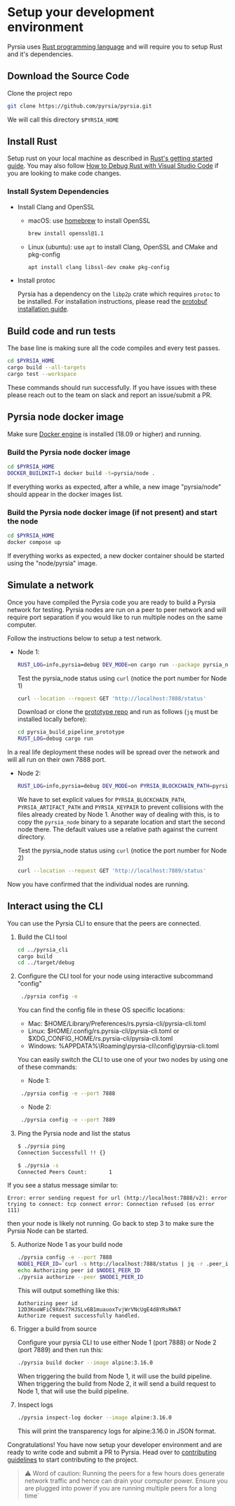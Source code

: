 # Setup your development environment

Pyrsia uses [Rust programming language](https://www.rust-lang.org/) and will require you to setup Rust and it's dependencies.

## Download the Source Code

Clone the project repo

```sh
git clone https://github.com/pyrsia/pyrsia.git
```

We will call this directory `$PYRSIA_HOME`

## Install Rust

Setup rust on your local machine as described in [Rust's getting started guide](https://www.rust-lang.org/learn/get-started).
You may also follow [How to Debug Rust with Visual Studio Code](https://www.forrestthewoods.com/blog/how-to-debug-rust-with-visual-studio-code/)
if you are looking to make code changes.

### Install System Dependencies

- Install Clang and OpenSSL
  - macOS: use [homebrew](https://brew.sh/) to install OpenSSL

    ```sh
    brew install openssl@1.1
    ```

  - Linux (ubuntu): use `apt` to install Clang, OpenSSL and CMake and pkg-config

    ```sh
    apt install clang libssl-dev cmake pkg-config
    ```

- Install protoc

  Pyrsia has a dependency on the `libp2p` crate which requires `protoc` to be installed. For installation instructions,
  please read the [protobuf installation guide](https://github.com/protocolbuffers/protobuf#protocol-compiler-installation).

## Build code and run tests

The base line is making sure all the code compiles and every test passes.

```sh
cd $PYRSIA_HOME
cargo build --all-targets
cargo test --workspace
```

These commands should run successfully. If you have issues with these please reach out to the team on slack and report an issue/submit a PR.

## Pyrsia node docker image

Make sure [Docker engine](https://docs.docker.com/engine/install/) is installed (18.09 or higher) and running.

### Build the Pyrsia node docker image

```sh
cd $PYRSIA_HOME
DOCKER_BUILDKIT=1 docker build -t=pyrsia/node .
```

If everything works as expected, after a while, a new image "pyrsia/node" should appear in the docker images list.

### Build the Pyrsia node docker image (if not present) and start the node

```sh
cd $PYRSIA_HOME
docker compose up
```

If everything works as expected, a new docker container should be started using the "node/pyrsia" image.

## Simulate a network

Once you have compiled the Pyrsia code you are ready to build a Pyrsia network for testing. Pyrsia nodes are run on a peer to peer network and will require port separation if you would like to run multiple nodes on the same computer.

Follow the instructions below to setup a test network.

- Node 1:

   ```sh
   RUST_LOG=info,pyrsia=debug DEV_MODE=on cargo run --package pyrsia_node -- --listen-only -p 7888 --init-blockchain
   ```

   Test the pyrsia_node status using `curl` (notice the port number for Node 1)

   ```sh
   curl --location --request GET 'http://localhost:7888/status'
   ```

   Download or clone the [prototype repo](https://github.com/tiainen/pyrsia_build_pipeline_prototype)
   and run as follows (`jq` must be installed locally before):

   ```sh
   cd pyrsia_build_pipeline_prototype
   RUST_LOG=debug cargo run
   ```

In a real life deployment these nodes will be spread over the network and will all run on their own 7888 port.

- Node 2:

   ```sh
   RUST_LOG=info,pyrsia=debug DEV_MODE=on PYRSIA_BLOCKCHAIN_PATH=pyrsia_node_2/blockchain PYRSIA_ARTIFACT_PATH=pyrsia_node_2 PYRSIA_KEYPAIR=pyrsia_node_2/p2p_keypair.ser cargo run --package pyrsia_node -- -p 7889 --bootstrap-url http://localhost:7888/status
   ```

   We have to set explicit values for `PYRSIA_BLOCKCHAIN_PATH`, `PYRSIA_ARTIFACT_PATH` and `PYRSIA_KEYPAIR` to prevent
   collisions with the files already created by Node 1. Another way of dealing with this, is to copy the `pyrsia_node`
   binary to a separate location and start the second node there. The default values use a relative path against the current directory.

   Test the pyrsia_node status using `curl` (notice the port number for Node 2)

   ```sh
   curl --location --request GET 'http://localhost:7889/status'
   ```

Now you have confirmed that the individual nodes are running.

## Interact using the CLI

You can use the Pyrsia CLI to ensure that the peers are connected.

1. Build the CLI tool

   ```sh
   cd ../pyrsia_cli
   cargo build
   cd ../target/debug
   ```

2. Configure the CLI tool for your node using interactive subcommand "config"

   ```sh
    ./pyrsia config -e
   ```

   You can find the config file in these OS specific locations:

   - Mac:  $HOME/Library/Preferences/rs.pyrsia-cli/pyrsia-cli.toml
   - Linux: $HOME/.config/rs.pyrsia-cli/pyrsia-cli.toml or $XDG_CONFIG_HOME/rs.pyrsia-cli/pyrsia-cli.toml
   - Windows: %APPDATA%\\Roaming\\pyrsia-cli\\config\\pyrsia-cli.toml

   You can easily switch the CLI to use one of your two nodes by using one of these commands:
   - Node 1:
   ```sh
    ./pyrsia config -e --port 7888
   ```

   - Node 2:
   ```sh
    ./pyrsia config -e --port 7889
   ```

3. Ping the Pyrsia node and list the status

    ```sh
    $ ./pyrsia ping
    Connection Successfull !! {}
    ```

    ```sh
    $ ./pyrsia -s
    Connected Peers Count:       1
    ```

If you see a status message similar to:

```text
Error: error sending request for url (http://localhost:7888/v2): error trying to connect: tcp connect error: Connection refused (os error 111)
```

then your node is likely not running. Go back to step 3 to make sure the Pyrsia Node can be started.

5. Authorize Node 1 as your build node

    ```sh
    ./pyrsia config -e --port 7888
    NODE1_PEER_ID=`curl -s http://localhost:7888/status | jq -r .peer_id`
    echo Authorizing peer id $NODE1_PEER_ID
    ./pyrsia authorize --peer $NODE1_PEER_ID
    ```

    This will output something like this:
    ```text
    Authorizing peer id 12D3KooWFiC9Xdx77HJSLv6B1muauoxTvjWrVNcUgE4d8YRsRWkT
    Authorize request successfully handled.
    ```

6. Trigger a build from source

    Configure your pyrsia CLI to use either Node 1 (port 7888) or Node 2 (port 7889) and then run this:

    ```sh
    ./pyrsia build docker --image alpine:3.16.0
    ```

    When triggering the build from Node 1, it will use the build pipeline. When triggering the build from Node 2,
    it will send a build request to Node 1, that will use the build pipeline.

7. Inspect logs

    ```sh
    ./pyrsia inspect-log docker --image alpine:3.16.0
    ```

    This will print the transparency logs for alpine:3.16.0 in JSON format.

Congratulations! You have now setup your developer environment and are ready to write code and submit a PR to Pyrsia. Head over to [contributing guidelines](/docs/community/get_involved/contributing/) to start contributing to the project.

> ⚠️ Word of caution: Running the peers for a few hours does generate network traffic and hence can drain your computer power. Ensure you are plugged into power if you are running multiple peers for a long time`
